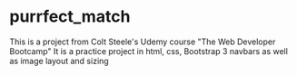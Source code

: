 # purrfect_match

This is a project from Colt Steele's Udemy course "The Web Developer Bootcamp"
It is a practice project in html, css, Bootstrap 3 navbars as well as image layout and sizing
